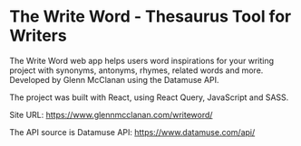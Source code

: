 # The Write Word - Thesaurus Tool for Writers

The Write Word web app helps users word inspirations for your writing project with synonyms, antonyms, rhymes, related words and more. Developed by Glenn McClanan using the Datamuse API.

The project was built with React, using React Query, JavaScript and SASS.

Site URL: https://www.glennmcclanan.com/writeword/

The API source is Datamuse API: https://www.datamuse.com/api/
